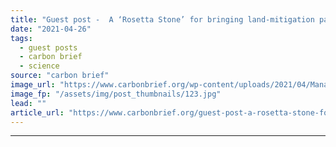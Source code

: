 ```yaml
---
title: "Guest post -  A ‘Rosetta Stone’ for bringing land-mitigation pathways into line"
date: "2021-04-26"
tags: 
  - guest posts
  - carbon brief
  - science
source: "carbon brief"
image_url: "https://www.carbonbrief.org/wp-content/uploads/2021/04/Managed-forest-with-felled-trunks-583x372.jpg"
image_fp: "/assets/img/post_thumbnails/123.jpg"
lead: ""
article_url: "https://www.carbonbrief.org/guest-post-a-rosetta-stone-for-bringing-land-mitigation-pathways-into-line"
---
```


---
